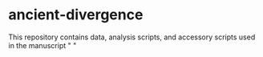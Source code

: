 # ancient-divergence
This repository contains data, analysis scripts, and accessory scripts used in the manuscript " "
